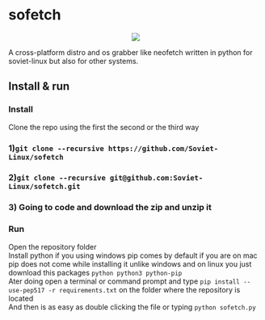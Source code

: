 # sofetch
<p align="center">
  <img src="https://raw.githubusercontent.com/Soviet-Linux/sofetch/master/screenshots/Screenshotmanjaro.png" />
</p>
A cross-platform distro and os grabber like neofetch written in python for soviet-linux but also for other systems.

## Install & run
### Install
Clone the repo using the first the second or the third way 
### 1)``git clone --recursive https://github.com/Soviet-Linux/sofetch``  
### 2)``git clone --recursive git@github.com:Soviet-Linux/sofetch.git`` 
### 3) Going to code and download the zip and unzip it
### Run
Open the repository folder\
Install python if you using windows pip comes by default if you are on mac pip does not come while installing it unlike windows and on linux you just download this packages ```python python3 python-pip```\
Ater doing open a terminal or command prompt and type ```pip install --use-pep517 -r requirements.txt``` on the folder where the repository is located\
And then is as easy as double clicking the file or typing ```python sofetch.py```
